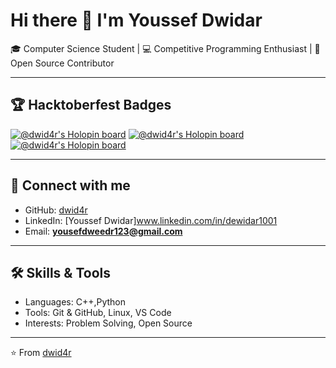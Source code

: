 # Hi there 👋 I'm Youssef Dwidar

🎓 Computer Science Student | 💻 Competitive Programming Enthusiast | 🌱 Open Source Contributor  

---

## 🏆 Hacktoberfest Badges
[![@dwid4r's Holopin board](https://holopin.me/dwid4r)](https://holopin.io/@dwid4r)
[![@dwid4r's Holopin board](https://holopin.me/dwid4r)](https://holopin.io/@dwid4r)
[![@dwid4r's Holopin board](https://holopin.me/dwid4r)](https://holopin.io/@dwid4r)

---

## 🔗 Connect with me
- GitHub: [dwid4r](https://github.com/dwid4r)
- LinkedIn: [Youssef Dwidar]www.linkedin.com/in/dewidar1001 <!-- لو عندك لينكدإن -->
- Email: **yousefdweedr123@gmail.com**

---

## 🛠️ Skills & Tools
- Languages: C++,Python
- Tools: Git & GitHub, Linux, VS Code
- Interests: Problem Solving, Open Source

---

⭐️ From [dwid4r](https://github.com/dwid4r)

